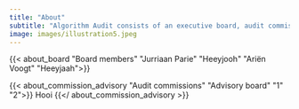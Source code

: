 ```yaml
---
title: "About"
subtitle: "Algorithm Audit consists of an executive board, audit commissions and an advisory board. Learn more about the people affiliated to Algorithm Audit."
image: images/illustration5.jpeg
---
```


{{< about_board "Board members" "Jurriaan Parie" "Heeyjooh" "Ariën Voogt" "Heeyjaah">}}

{{< about_commission_advisory "Audit commissions" "Advisory board" "1" "2">}}
Hooi
{{</ about_commission_advisory >}}